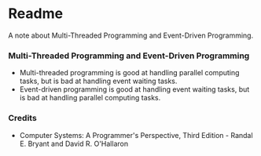 # Readme
A note about Multi-Threaded Programming and Event-Driven Programming.

### Multi-Threaded Programming and Event-Driven Programming
- Multi-threaded programming is good at handling parallel computing tasks, but is bad at handling event waiting tasks.
- Event-driven programming is good at handling event waiting tasks, but is bad at handling parallel computing tasks.

### Credits
- Computer Systems: A Programmer's Perspective, Third Edition - Randal E. Bryant and David R. O'Hallaron
